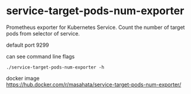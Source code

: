 service-target-pods-num-exporter
=====

Prometheus exporter for Kubernetes Service.
Count the number of target pods from selector of service.

default port 9299

can see command line flags

```
./service-target-pods-num-exporter -h
```

docker image  
https://hub.docker.com/r/masahata/service-target-pods-num-exporter/
